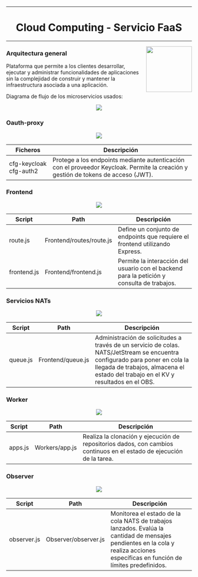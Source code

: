 
<center>

---

#  Cloud  Computing - Servicio FaaS

---

</center>

<img src="https://github.com/joelruicar/CloudComputing/blob/main/repositorio/Faas.png?raw=true" align="right" height="124px"/>

 
 
### Arquitectura general

 Plataforma que permite a los clientes desarrollar, ejecutar y administrar funcionalidades de aplicaciones sin la complejidad de construir y mantener la infraestructura asociada a una aplicación.
 

 Diagrama de flujo de los microservicios usados:
 
 <center>
 
<img src="https://github.com/joelruicar/CloudComputing/blob/main/repositorio/diagrama.png?raw=true"/>

</center>


###  Oauth-proxy 


 <center>
 
<img src="https://github.com/joelruicar/CloudComputing/blob/main/repositorio/autenticacion.png?raw=true"/>

 </center>

| Ficheros  | Descripción |
| ---------- | ---------------| 
|   cfg-keycloak    cfg-auth2 |Protege a los endpoints mediante autenticación con el proveedor Keycloak.  Permite la creación y gestión de tokens de acceso (JWT).



###  Frontend 



 <center>
<img src="https://github.com/joelruicar/CloudComputing/blob/main/repositorio/frontend.png?raw=true"/>
 </center>


 
| Script  | Path | Descripción |
| ---------- | --------| ---------------| 
| route.js  | Frontend/routes/route.js| Define un conjunto de endpoints que requiere el frontend utilizando Express.| 
|frontend.js|Frontend/frontend.js | Permite la interacción del usuario con el backend para la petición y consulta de trabajos.


### Servicios NATs

 <center>
<img src="https://github.com/joelruicar/CloudComputing/blob/main/repositorio/queue.png?raw=true"/>
 </center>

| Script  | Path | Descripción |
| ---------- | --------| ------------|
| queue.js|Frontend/queue.js | Administración de solicitudes a través de un servicio de colas. NATS/JetStream se encuentra configurado para poner en cola la llegada de trabajos, almacena el estado del trabajo en el KV y resultados en el OBS.


###  Worker

 <center>
<img src="https://github.com/joelruicar/CloudComputing/blob/main/repositorio/worker.png?raw=true"/>
 </center>
 


| Script  | Path | Descripción |
| ---------- | --------| ------------|
| apps.js |Workers/app.js | Realiza la clonación y ejecución de repositorios dados, con cambios continuos en el estado de ejecución de la tarea.  |





###  Observer

<center>

<img src="https://github.com/joelruicar/CloudComputing/blob/main/repositorio/observer.png?raw=true"/>

</center>


| Script  | Path | Descripción |
| ---------- | --------| ------------|
| observer.js|Observer/observer.js | Monitorea el estado de la cola NATS de trabajos lanzados. Evalúa la cantidad de mensajes pendientes en la cola y realiza acciones específicas en función de límites predefinidos.  |







